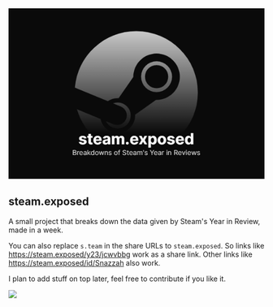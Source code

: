 <div align=center>
<a href="https://Breakdowns of Steam's Year in Reviews">
  <img alt="steam.exposed - Breakdowns of Steam's Year in Reviews" src="/static/images/social.png">
</a>
</div>

## steam.exposed

A small project that breaks down the data given by Steam's Year in Review, made in a week.

You can also replace `s.team` in the share URLs to `steam.exposed`. So links like https://steam.exposed/y23/jcwvbbg work as a share link. Other links like https://steam.exposed/id/Snazzah also work.

I plan to add stuff on top later, feel free to contribute if you like it.

![](https://get.snaz.in/gCRfSuS.png)
